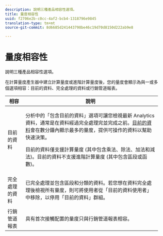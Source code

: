 ```yaml
---
description: 說明三種產品相容性選項。
title: 量度相容性
uuid: f2706e2b-c0cc-4af2-bcb4-1318796e9845
translation-type: tm+mt
source-git-commit: 8d6685d241443798be46c19d70d8150d222ab9e8

---
```



# 量度相容性

說明三種產品相容性選項。

在計算量度產生器中建立計算量度或進階計算量度後，您的量度會顯示為與一或多個選項相容：目前的資料、完全處理的資料或行銷管道報表。

<table id="table_DF7F6D55467B4B76AC34026465D44F7A"> 
 <thead> 
  <tr> 
   <th colname="col1" class="entry"> 相容 </th> 
   <th colname="col2" class="entry"> 說明 </th> 
  </tr>
 </thead>
 <tbody> 
  <tr> 
   <td colname="col1"> 目前的資料 </td> 
   <td colname="col2"> <p>分析中的「包含目前的資料」選項可讓您檢視最新 Analytics 資料，通常是在資料經過完全處理完並完成之前。<a href="https://docs.adobe.com/content/help/en/analytics/analyze/reports-analytics/current-data.html"  >目前的資料</a>會在數分鐘內顯示最多的量度，提供可操作的資料以幫助快速決策。 </p> <p>目前的資料僅支援計算量度 (其中包含乘法、除法、加法和減法)。目前的資料不支援進階計算量度 (其中包含區段或函數)。 </p> </td> 
  </tr> 
  <tr> 
   <td colname="col1"> 完全處理的資料 </td> 
   <td colname="col2"> <p>已完全處理並包含區段和分類的資料。若您想在資料完全處理後檢視所有量度，則可將使用者從「目前的資料使用者」中移除，以停用「目前的資料」群組。 </p> </td> 
  </tr> 
  <tr> 
   <td colname="col1"> 行銷管道報表 </td> 
   <td colname="col2"> <p>具有首次接觸配置的量度只與行銷管道報表相容。 </p> </td> 
  </tr> 
 </tbody> 
</table>

